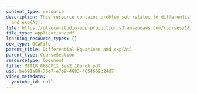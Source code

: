 ```yaml
---
content_type: resource
description: This resource contains problem set related to differential equations
  and exp(At).
file: https://ol-ocw-studio-app-production.s3.amazonaws.com/courses/18-06sc-linear-algebra-fall-2011/be691a8976e7e7b946834654669c24d7_MIT18_06SCF11_Ses2.10prob.pdf
file_type: application/pdf
learning_resource_types: []
ocw_type: OCWFile
parent_title: Differential Equations and exp(At)
parent_type: CourseSection
resourcetype: Document
title: MIT18_06SCF11_Ses2.10prob.pdf
uid: be691a89-76e7-e7b9-4683-4654669c24d7
video_metadata:
  youtube_id: null
---
```

